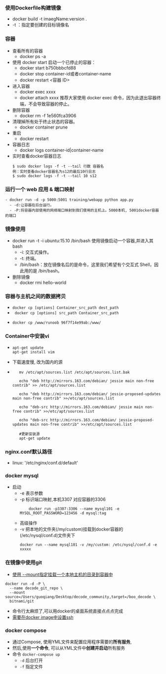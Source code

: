 ### 使用Dockerfile构建镜像
  - docker build -t imaegName:version .
  - -t ：指定要创建的目标镜像名

### 容器
  - 查看所有的容器
    - docker ps -a
  - 使用 docker start 启动一个已停止的容器：
    - docker start b750bbbcfd88 
    - docker stop container-id或者container-name
    - docker restart <容器 ID>
  - 进入容器
    - docker exec xxxx
    - docker attach xxxx 推荐大家使用 docker exec 命令，因为此退出容器终端，不会导致容器的停止。
  - 删除容器
    - docker rm -f 1e560fca3906
  - 清理掉所有处于终止状态的容器。
    - docker container prune
  - 重启
    - docker restart
  - 容器日志
    - docker logs container-id|container-name
  - 实时查看docker容器日志
      ```
      $ sudo docker logs -f -t --tail 行数 容器名
      例：实时查看docker容器名为s12的最后10行日志
      $ sudo docker logs -f -t --tail 10 s12  
      ```
### 运行一个 web 应用 & 端口映射
    - docker run -d -p 5000:5001 training/webapp python app.py
      - -d:让容器在后台运行。
      - -P:将容器内部使用的网络端口映射到我们使用的主机上。5000本机, 5001docker容器的端口

### 镜像使用
  - docker run -t -i ubuntu:15.10 /bin/bash  使用镜像启动一个容器,并进入其bash
    - -i: 交互式操作。
    - -t: 终端。
    - /bin/bash：放在镜像名后的是命令，这里我们希望有个交互式 Shell，因此用的是 /bin/bash。
  - 删除镜像
    - docker rmi hello-world



### 容器与主机之间的数据拷贝
  - ` docker cp [options] Container_src_path dest_path `
  - ` docker cp [options] src_path Container_src_path`
  -  
       ```  
      docker cp /www/runoob 96f7f14e99ab:/www/ 
      ```

###  Container中安装vi
  - 
    ```
    apt-get update
    apt-get install vim

    ```
  -  下载速度慢, 改为国内的源
  -  ```  
        mv /etc/apt/sources.list /etc/apt/sources.list.bak

        echo "deb http://mirrors.163.com/debian/ jessie main non-free contrib" >> /etc/apt/sources.list

        echo "deb http://mirrors.163.com/debian/ jessie-proposed-updates main non-free contrib" >>/etc/apt/sources.list

        echo "deb-src http://mirrors.163.com/debian/ jessie main non-free contrib" >>/etc/apt/sources.list

        echo "deb-src http://mirrors.163.com/debian/ jessie-proposed-updates main non-free contrib" >>/etc/apt/sources.list

        #更新安装源
        apt-get update 
     ```



### nginx.conf默认路径
  - linux: '/etc/nginx/conf.d/default'



### docker mysql
  - 启动
    - -e 表示参数
    - -p 标识端口映射,本机3307 对应容器的3306
        ```
            docker run -p3307:3306 --name mysql101 -e MYSQL_ROOT_PASSWORD=123456 -d mysql:tag
        ```
    - 高级操作 
	 - -v 把本地的文件夹(/my/custom)挂载到docker容器的(/etc/nysql/conf.d)文件夹下
	    ```
	    docker run --name mysql101 -v /my/custom: /etc/nysql/conf.d -e xxxxx
	    ```

### 在镜像中使用git
  - [使用 --mount指定挂载一个本地主机的目录到容器中 ](https://yeasy.gitbook.io/docker_practice/data_management/bind-mounts)
  ```
  docker run -d -P \
    --name decode_git_repo \
    --mount source=/Users/guoqiang/Desktop/decode_community,target=/boo_decode \
    bitnami/git
  ```
  - 命令行太麻烦了,可以用docker的桌面系统直接点点点完成
  - [需要在docker image中设置ssh](https://www.theserverside.com/blog/Coffee-Talk-Java-News-Stories-and-Opinions/GitHub-SSH-Key-Setup-Config-Ubuntu-Linux)



### docker compose
- 通过Compose, 使用YML文件来配置应用程序需要的**所有服务**,
- 然后,使用**一个命令**, 可以从YML文件中**创建并启动**所有服务
- 命令 `docker-compose up`
  - `-d` 后台打开
  - `-f` 指定文件